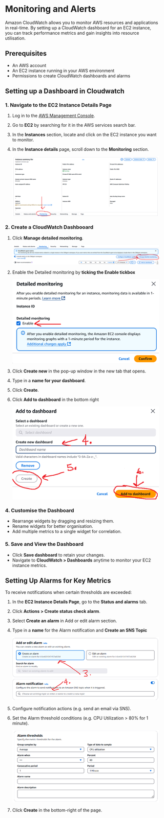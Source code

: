 # Monitoring and Alerts

Amazon CloudWatch allows you to monitor AWS resources and applications in real-time. By setting up a CloudWatch dashboard for an EC2 instance, you can track performance metrics and gain insights into resource utilisation.

## Prerequisites

- An AWS account
- An EC2 instance running in your AWS environment
- Permissions to create CloudWatch dashboards and alarms

## Setting up a Dashboard in Cloudwatch

### 1. Navigate to the EC2 Instance Details Page
1. Log in to the [AWS Management Console](https://aws.amazon.com/console/).
2. Go to **EC2** by searching for it in the AWS services search bar.
3. In the **Instances** section, locate and click on the EC2 instance you want to monitor.
4. In the **Instance details** page, scroll down to the **Monitoring** section.

    ![Monitoring](./images/instance_monitoring.png)

### 2. Create a CloudWatch Dashbooard
1. Click **Manage detailed monitoring**.

    ![Manage detail monitoring](./images/manage_detailed_monitoring.png)

2. Enable the Detailed monitoring by **ticking the Enable tickbox**

    ![Enable detailed monitoring](./images/enable_detailed_monitoring.png)

1. Click **Create new** in the pop-up window in the new tab that opens.
2. Type in a **name for your dashboard**.
3. Click **Create**.
4. Click **Add to dashboard** in the bottom right

    ![Dashboard creation](./images/dashboard_creation.png)

### 4. Customise the Dashboard
- Rearrange widgets by dragging and resizing them.
- Rename widgets for better organisation.
- Add multiple metrics to a single widget for correlation.

### 5. Save and View the Dashboard
- Click **Save dashboard** to retain your changes.
- Navigate to **CloudWatch > Dashboards** anytime to monitor your EC2 instance metrics.

## Setting Up Alarms for Key Metrics
To receive notifications when certain thresholds are exceeded:

1. In the **EC2 Instance Details Page**, go to the **Status and alarms** tab.
2. Click **Actions > Create status check alarm**.
3. Select **Create an alarm** in Add or edit alarm section.
4. Type in a **name** for the Alarm notification and **Create an SNS Topic**

    ![Alarm Config](./images/alarm_setup.png)

5. Configure notification actions (e.g. send an email via SNS).
6. Set the Alarm threshold conditions (e.g. CPU Utilization > 80% for 1 minute).

    ![Alarm Threshold](./images/alarm_threshhold.png)

7. Click **Create** in the bottom-right of the page.

